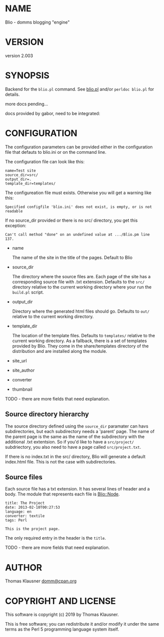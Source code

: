 # NAME

Blio - domms blogging "engine"

# VERSION

version 2.003

# SYNOPSIS

Backend for the `blio.pl` command. See [blio.pl](https://metacpan.org/pod/blio.pl) and/or `perldoc blio.pl` for details.

more docs pending...

docs provided by gabor, need to be integrated:

# CONFIGURATION

The configuration parameters can be provided either in the configuration file that defauts to blio.ini
or on the command line.

The configuration file can look like this:

    name=Test site
    source_dir=src/
    output_dir=.
    template_dir=templates/

The configureation file must exists.
Otherwise you will get a warning like this:

    Specified configfile 'blio.ini' does not exist, is empty, or is not readable

If no source\_dir provided or there is no src/ directory, you get this exception:

    Can't call method "done" on an undefined value at .../Blio.pm line 137.

- name

    The name of the site in the title of the pages. Default to Blio

- source\_dir

    The directory where the source files are. Each page of the site has a corresponding source file with .txt extension.
    Defaults to the `src/` directory relative to the current working directory where your run the `build.pl` script.

- output\_dir

    Directory where the generated html files should go. Defaults to `out/` relative to the current working directory.

- template\_dir

    The location of the template files. Defaults to `templates/` relative to the current working directory.
    As a fallback, there is a set of templates provided by Blio. They come in the share/templates directory of
    the distribution and are installed along the module.

- site\_url
- site\_author
- converter
- thumbnail

TODO - there are more fields that need explanation.

## Source directory hierarchy

The source directory defined using the `source_dir` paramater can havs subdirectories, but each subdirectory needs
a 'parent' page. The name of the parent page is the same as the name of the subdirectory with the additional .txt
extentsion. So if you'd like to have a `src/project/`  subdriectory, you also need to have a page called
`src/project.txt`.

If there is no index.txt in the src/ directory, Blio will generate a default index.html file.
This is not the case with subdirectories.

## Source files

Each source file has a txt extension. It has several lines of header and a body.
The module that represents each file is [Blio::Node](https://metacpan.org/pod/Blio%3A%3ANode).

    title: The Project
    date: 2013-02-10T00:27:53
    language: en
    converter: textile
    tags: Perl

    This is the project page.

The only required entry in the header is the `title`.

TODO - there are more fields that need explanation.

# AUTHOR

Thomas Klausner <domm@cpan.org>

# COPYRIGHT AND LICENSE

This software is copyright (c) 2019 by Thomas Klausner.

This is free software; you can redistribute it and/or modify it under
the same terms as the Perl 5 programming language system itself.
